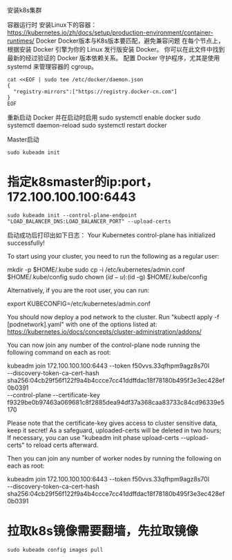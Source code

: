 安装k8s集群

容器运行时
安装Linux下的容器：https://kubernetes.io/zh/docs/setup/production-environment/container-runtimes/
Docker
Docker版本与K8s版本要匹配，避免兼容问题
在每个节点上，根据安装 Docker 引擎为你的 Linux 发行版安装 Docker。 你可以在此文件中找到最新的经过验证的 Docker 版本依赖关系。
配置 Docker 守护程序，尤其是使用 systemd 来管理容器的 cgroup。
```shell
cat <<EOF | sudo tee /etc/docker/daemon.json
{
  "registry-mirrors":["https://registry.docker-cn.com"]
}
EOF
```
重新启动 Docker 并在启动时启用
sudo systemctl enable docker
sudo systemctl daemon-reload
sudo systemctl restart docker

Master启动
```shell
sudo kubeadm init
```
# 指定k8smaster的ip:port， 172.100.100.100:6443
```shell
sudo kubeadm init --control-plane-endpoint "LOAD_BALANCER_DNS:LOAD_BALANCER_PORT" --upload-certs
```
启动成功后打印出如下日志：
Your Kubernetes control-plane has initialized successfully!

To start using your cluster, you need to run the following as a regular user:

  mkdir -p $HOME/.kube
  sudo cp -i /etc/kubernetes/admin.conf $HOME/.kube/config
  sudo chown $(id -u):$(id -g) $HOME/.kube/config

Alternatively, if you are the root user, you can run:

  export KUBECONFIG=/etc/kubernetes/admin.conf

You should now deploy a pod network to the cluster.
Run "kubectl apply -f [podnetwork].yaml" with one of the options listed at:
  https://kubernetes.io/docs/concepts/cluster-administration/addons/

You can now join any number of the control-plane node running the following command on each as root:

  kubeadm join 172.100.100.100:6443 --token f50vvs.33qfhpm9agz8s70l \
	--discovery-token-ca-cert-hash sha256:04cb29f56f122f9a4b4ccce7cc41ddffdac18f78180b495f3e3ec428ef0b0391 \
	--control-plane --certificate-key f9329be0b97463a069681c8f2885dea94df37a368caa83733c84cd96339e5170

Please note that the certificate-key gives access to cluster sensitive data, keep it secret!
As a safeguard, uploaded-certs will be deleted in two hours; If necessary, you can use
"kubeadm init phase upload-certs --upload-certs" to reload certs afterward.

Then you can join any number of worker nodes by running the following on each as root:

kubeadm join 172.100.100.100:6443 --token f50vvs.33qfhpm9agz8s70l \
	--discovery-token-ca-cert-hash sha256:04cb29f56f122f9a4b4ccce7cc41ddffdac18f78180b495f3e3ec428ef0b0391


# 拉取k8s镜像需要翻墙，先拉取镜像
```shell
sudo kubeadm config images pull
```